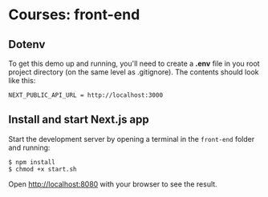 # Courses: front-end

## Dotenv

To get this demo up and running, you'll need to create a **.env** file in you root project directory (on the same level as .gitignore). The contents should look like this:

```properties
NEXT_PUBLIC_API_URL = http://localhost:3000
```

## Install and start Next.js app

Start the development server by opening a terminal in the `front-end` folder and running:

```console
$ npm install
$ chmod +x start.sh

```

Open [http://localhost:8080](http://localhost:8080) with your browser to see the result.

